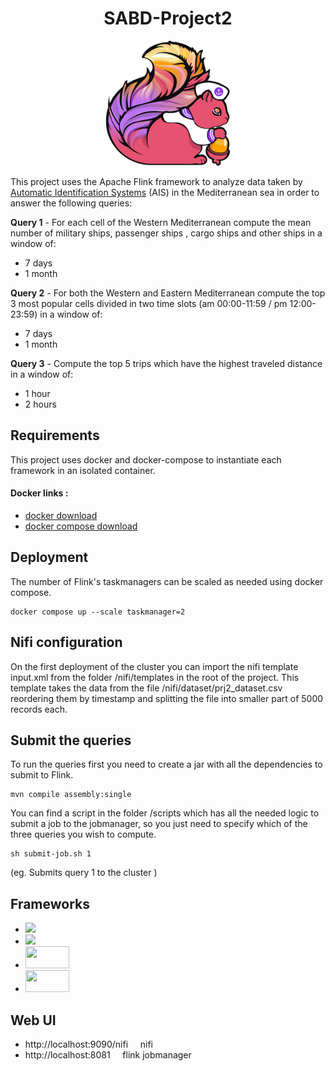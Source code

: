 <h1 style="text-align:center;">SABD-Project2</h1>

<p align="center">
  <img width=200px" height="200px" src="https://github.com/Alefanfi/SABD-Project2/blob/main/logo/logo.png?raw=true">
</p>

This project uses the Apache Flink framework to analyze data taken by  [Automatic Identification Systems](https://en.wikipedia.org/wiki/Automatic_identification_system) (AIS) in the Mediterranean sea in order to answer the following queries:


<b>Query 1</b> - For each cell of the Western Mediterranean compute the mean number of military ships, passenger ships , cargo ships and other ships in a window of:

* 7 days
* 1 month

<b>Query 2</b> - For both the Western and Eastern Mediterranean compute the top 3 most popular cells divided in two time slots (am 00:00-11:59 / pm 12:00-23:59) in a window of:

* 7 days
* 1 month

<b>Query 3</b> - Compute the top 5 trips which have the highest traveled distance in a window of:

* 1 hour
* 2 hours

## Requirements
This project uses docker and docker-compose to instantiate each framework in an isolated container.

#### Docker links :
* [docker download](https://www.docker.com/products/docker-desktop)
* [docker compose download](https://docs.docker.com/compose/install/)

## Deployment
The number of Flink's taskmanagers can be scaled as needed using docker compose.

    docker compose up --scale taskmanager=2

## Nifi configuration
On the first deployment of the cluster you can import the nifi template input.xml from the folder /nifi/templates in the root of the project.
This template takes the data from the file /nifi/dataset/prj2_dataset.csv reordering them by timestamp and splitting the file into smaller part of 5000 records each.

## Submit the queries
To run the queries first you need to create a jar with all the dependencies to submit to Flink.

    mvn compile assembly:single

You can find a script in the folder /scripts which has all the needed logic to submit a job to the jobmanager, so you just need to specify which of the three queries you wish to compute.

    sh submit-job.sh 1

(eg. Submits query 1 to the cluster )

## Frameworks
* [<img src="https://miro.medium.com/max/400/1*b-i9e82pUCgJbsg3lpdFnA.jpeg" width=70px>](https://nifi.apache.org/)
* [<img src="https://upload.wikimedia.org/wikipedia/commons/thumb/7/70/Apache_Flink_logo.svg/1200px-Apache_Flink_logo.svg.png" width=70px>](https://flink.apache.org/)
* [<img src="https://upload.wikimedia.org/wikipedia/commons/thumb/6/6b/Redis_Logo.svg/1200px-Redis_Logo.svg.png" width=70px height=35px>](https://redis.io/)
* [<img src="https://codeblog.dotsandbrackets.com/wp-content/uploads/2017/01/graphite-logo.png" width=70px height=35px>](https://graphiteapp.org/)

## Web UI
* http://localhost:9090/nifi &nbsp;&nbsp;&nbsp; nifi
* http://localhost:8081 &nbsp;&nbsp;&nbsp; flink jobmanager